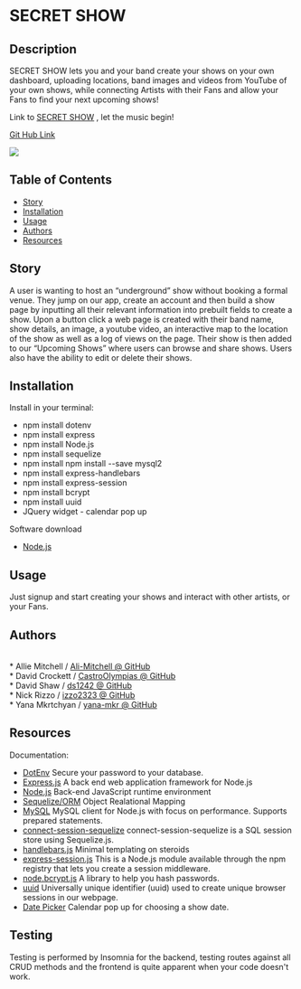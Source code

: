 

# SECRET SHOW

## Description
SECRET SHOW lets you and your band create your shows on your own dashboard, uploading locations, band images and videos from YouTube of your own shows, while connecting Artists with their Fans and allow your Fans to find your next upcoming shows!

Link to <a href="https://secret-show-ymk.herokuapp.com/">SECRET SHOW</a> , let the music begin!

<a href="https://github.com/yana-mkr/secret-show-v2"> Git Hub Link </a>


<img src="https://github.com/ds1242/secret-show-v2/blob/fix-date/media/Secret_Show_gif.gif"/>

## Table of Contents
- [Story](#Story)
- [Installation](#Installation)
- [Usage](#Usage)
- [Authors](#Authors)
- [Resources](#Resources)


## Story
A user is wanting to host an “underground” show without booking a formal venue. They jump on our app, create an account and then build a show page by inputting all their relevant information into prebuilt fields to create a show. Upon a button click a web page is created with their band name, show details, an image, a youtube video, an interactive map to the location of the show as well as a log of views on the page. Their show is then added to our “Upcoming Shows” where users can browse and share shows. Users also have the ability to edit or delete their shows.


## Installation
Install in your terminal:
  <br>
* npm install dotenv
  <br>
* npm install express
  <br>
* npm install Node.js
  <br>
* npm install sequelize
  <br>
* npm install npm install --save mysql2
  <br>
* npm install express-handlebars
  <br>
* npm install express-session
  <br>
* npm install bcrypt
  <br>
* npm install uuid
  <br>
* JQuery widget - calendar pop up
  <br>

Software download
* <a href="https://nodejs.org/en/docs/">Node.js</a>
  <br>

## Usage
Just signup and start creating your shows and interact with other artists, or your Fans.


## Authors
  <br>
* Allie Mitchell / <a href="https://github.com/Ali-Mitchell">Ali-Mitchell @ GitHub</a>
  <br>
* David Crockett / <a href="https://github.com/CastroOlympias">CastroOlympias @ GitHub</a>
  <br>
* David Shaw / <a href="https://github.com/ds1242">ds1242 @ GitHub</a>
  <br>
* Nick Rizzo / <a href="https://github.com/izzo2323">izzo2323 @ GitHub</a>
  <br>
* Yana Mkrtchyan / <a href="https://github.com/yana-mkr">yana-mkr @ GitHub</a>
  <br>


## Resources
Documentation:
  <br>
* <a href="https://www.npmjs.com/package/dotenv">DotEnv</a> Secure your password to your database.
  <br>
* <a href="https://expressjs.com/">Express.js</a> A back end web application framework for Node.js
  <br>
* <a href="https://nodejs.org/en/docs/">Node.js</a> Back-end JavaScript runtime environment
  <br>
* <a href="http://sequelize.org/">Sequelize/ORM</a> Object Realational Mapping
  <br>
* <a href="https://www.npmjs.com/package/mysql2">MySQL</a> MySQL client for Node.js with focus on performance. Supports prepared statements.
  <br>
* <a href="https://www.npmjs.com/package/connect-session-sequelize">connect-session-sequelize</a> connect-session-sequelize is a SQL session store using Sequelize.js.
  <br>
* <a href="https://handlebarsjs.com/">handlebars.js</a> Minimal templating on steroids
  <br>
* <a href="https://www.npmjs.com/package/express-session">express-session.js</a> This is a Node.js module available through the npm registry that lets you create a session middleware.
* <a href="https://www.npmjs.com/package/bcrypt">node.bcrypt.js</a> A library to help you hash passwords.
* <a href="https://www.npmjs.com/package/uuid">uuid</a> Universally unique identifier (uuid) used to create unique browser sessions in our webpage.<br>
* <a href="https://jqueryui.com/datepicker/">Date Picker</a> Calendar pop up for choosing a show date.

## Testing
Testing is performed by Insomnia for the backend, testing routes against all CRUD methods and the frontend is quite apparent when your code doesn't work.

